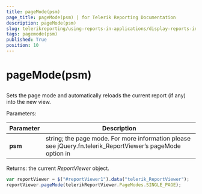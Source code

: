 ```yaml
---
title: pageMode(psm)
page_title: pageMode(psm) | for Telerik Reporting Documentation
description: pageMode(psm)
slug: telerikreporting/using-reports-in-applications/display-reports-in-applications/web-application/html5-report-viewer/api-reference/reportviewer/methods/pagemode(psm)
tags: pagemode(psm)
published: True
position: 10
---
```


# pageMode(psm)



## 

Sets the page mode and automatically reloads the current report (if any) into the new view.

Parameters:


| Parameter | Description |
| ------ | ------ |
| __psm__ |string; the page mode. For more information please see jQuery.fn.telerik_ReportViewer’s pageMode option in [](c578f366-93da-4dd1-8972-6efbc5a1790b#Options)|




Returns: the current *ReportViewer*  object.         

	
````js
var reportViewer = $("#reportViewer1").data("telerik_ReportViewer");
reportViewer.pageMode(telerikReportViewer.PageModes.SINGLE_PAGE);
````

